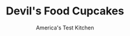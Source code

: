---
layout: ../../layouts/MarkdownPostLayout.astro
title: Devil's Food Cupcakes
author: America's Test Kitchen
pubDate: 2023-03-15
description: When properly prepared, devil's food cake has an intense chocolate flavor and a delicate, almost velvety crumb. When baked in cupcake form, though, it can be a messy experience.
image_url: https://res.cloudinary.com/hksqkdlah/image/upload/ar_1:1,c_fill,dpr_2.0,f_auto,fl_lossy.progressive.strip_profile,g_faces:auto,q_auto:low,w_344/36913_sfs-devils-food-cupcakes-12
tags: ["Desserts or Baked Goods","Chocolate","Cakes"]
calories: 4684
protein: 2
carbohydrates: 22
fats: 
fiber: 1
ingredients: ["2/3 cup, boiling water","2/3 cup (2 ounces), natural cocoa powder","4 ounces, semisweet chocolate, chopped","2 tablespoons, instant espresso powder or instant coffee","4 , large eggs","2/3 cup, sour cream","2 teaspoons, vanilla extract","1 1/2 cups (7½ ounces), all-purpose flour","1 teaspoon, baking soda","1/2 teaspoon, table salt","3/4 cup (5¼ ounces), granulated sugar","3/4 cup packed (5¼ ounces), light brown sugar","16 tablespoons, unsalted butter (2 sticks), softened but still cool"]
serves: 24
time: "null"
instructions: ["Adjust rack to lower-middle position and heat oven to 350 degrees. Line 2 standard muffin tins with cupcake liners.","Whisk boiling water, cocoa, chocolate, and espresso powder together in small bowl. Whisk eggs, sour cream, and vanilla together in medium bowl until well combined.","With electric mixer on low speed, combine flour, baking soda, salt, granulated sugar, and brown sugar in large bowl until blended. Add butter and mix on low until incorporated, about 1 minute. Add egg mixture in 2 additions, then beat at medium speed, scraping down sides of bowl as needed, until combined, about 1 minute.","Add chocolate mixture and beat at medium speed until incorporated, about 1 minute. Divide batter evenly among 24 cupcake liners. Bake until skewer or toothpick inserted in cupcake comes out with a few moist crumbs attached, about 20 minutes. Cool cupcakes in muffin tins for 10 minutes before removing and cooling completely on wire rack. Frost, using one of the related recipes.","To Make Ahead: Unfrosted cupcakes can be stored in an airtight container at room temperature for up to 3 days. (They also can be individually wrapped in plastic and frozen in a zipper-lock bag for up to 1 month.) The frostings can be refrigerated for up to 5 days. Once frosted, the cupcakes are best eaten within a day, but leftovers will keep in the refrigerator for several days."]
nutrition: ["101 mg Potassium","60 mg Phosphorus","24 mg Calcium","1 mg Iron","22 mg Magnesium","119 mg Sodium","11 g Fat","3 g Monounsaturated","54 mg Cholesterol","6 g Saturated","1 g Fiber","13 µg Folic acid","8 µg Folate (food)","13 g Sugars","1 µg Vitamin K","20 g Water","22 g Carbs","31 µg Folate equivalent (total)","2 g Protein","88 µg Vitamin A","195 kcal Energy","13 g Sugars, added","4684 calories"]
notes: "If you don’t have bar or block chocolate on hand, use semisweet chips in the cake and frosting. If you like, you can cut this recipe in half to prepare 12 cupcakes."
---